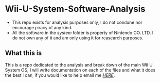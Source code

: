 # Wii-U-System-Software-Analysis

- This repo exists for analysis purposes only, I do not condone nor encourage piracy of any kind.
- All the software in the *system* folder is property of Nintendo CO. LTD. I do not own any of it and am only using it for reasearch purposes.

## What this is

This is a repo dedicated to the analysis and break down of the main Wii U System OS, I will write documentation on each of the files and what it does the best I can, if you would like to help email me [*HERE*](mailto:thegamershollow@outlook.com).
